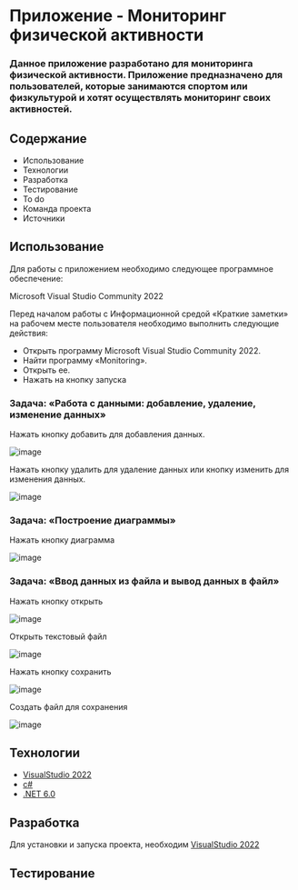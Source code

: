# Приложение - Мониторинг физической активности

### Данное приложение разработано для мониторинга физической активности. Приложение предназначено для пользователей, которые занимаются спортом или физкультурой и хотят осуществлять мониторинг своих активностей.

## Содержание
- Использование
- Технологии
- Разработка
- Тестирование
- To do
- Команда проекта
- Источники

## Использование
Для работы с приложением необходимо следующее программное обеспечение:

Microsoft Visual Studio Community 2022

Перед началом работы с Информационной средой «Краткие заметки» на рабочем месте пользователя необходимо выполнить следующие действия:

- Открыть программу Microsoft Visual Studio Community 2022.
- Найти программу «Monitoring».
- Открыть ее.
- Нажать на кнопку запуска

### Задача: «Работа с данными: добавление, удаление, изменение данных»

Нажать кнопку добавить для добавления данных.

![image](https://github.com/346pt/Monitoring/assets/117898513/ee461c63-fe9c-42a9-86cf-85d9d7a37a70)

Нажать кнопку удалить для удаление данных или кнопку изменить для изменения данных.

![image](https://github.com/346pt/Monitoring/assets/117898513/6284ec9c-9bbb-4329-8196-5c0e81212871)

### Задача: «Построение диаграммы»

Нажать кнопку диаграмма

![image](https://github.com/346pt/Monitoring/assets/117898513/1fc9d904-9410-43aa-a720-75f51a871aa3)

### Задача: «Ввод данных из файла и вывод данных в файл»

Нажать кнопку открыть

![image](https://github.com/346pt/Monitoring/assets/117898513/bed672a0-952c-47a7-ba38-a7d7bef844a0)

Открыть текстовый файл

![image](https://github.com/346pt/Monitoring/assets/117898513/64c432eb-434e-416c-bbbe-d3689fde9546)

Нажать кнопку сохранить

![image](https://github.com/346pt/Monitoring/assets/117898513/48482845-2154-455b-b5cf-a7565acf9407)

Создать файл для сохранения

![image](https://github.com/346pt/Monitoring/assets/117898513/7c1017a9-cd29-44ad-b48e-30e9100cab79)

## Технологии
- [VisualStudio 2022](https://visualstudio.microsoft.com/ru/vs/community/)
- [c#](https://learn.microsoft.com/ru-ru/dotnet/csharp/)
- [.NET 6.0](https://learn.microsoft.com/ru-ru/dotnet/welcome)

## Разработка

Для установки и запуска проекта, необходим [VisualStudio 2022](https://visualstudio.microsoft.com/ru/vs/community/)

## Тестирование
